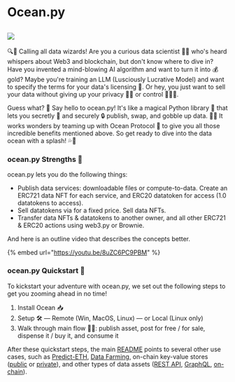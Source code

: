 # Ocean.py

## ![](https://github.com/oceanprotocol/art/blob/main/splashes/ocean\_py.png?raw=true)



🔍🤔 Calling all data wizards! Are you a curious data scientist 🧙‍♀️ who's heard whispers about Web3 and blockchain, but don't know where to dive in? Have you invented a mind-blowing AI algorithm and want to turn it into 💰 gold? Maybe you're training an LLM (Lusciously Lucrative Model) and want to specify the terms for your data's licensing 📜. Or hey, you just want to sell your data without giving up your privacy 🕵️‍♂️ or control 🚫🙅‍♂️.

Guess what? 🎉 Say hello to ocean.py! It's like a magical Python library 🐍 that lets you secretly 🤫 and securely 🔒 publish, swap, and gobble up data. 🐙💦 It works wonders by teaming up with Ocean Protocol 🌊 to give you all those incredible benefits mentioned above. So get ready to dive into the data ocean with a splash! 💦🌊



### ocean.py Strengths 💪

ocean.py lets you do the following things:

* Publish data services: downloadable files or compute-to-data. Create an ERC721 data NFT for each service, and ERC20 datatoken for access (1.0 datatokens to access).
* Sell datatokens via for a fixed price. Sell data NFTs.
* Transfer data NFTs & datatokens to another owner, and all other ERC721 & ERC20 actions using web3.py or Brownie.

And here is an outline video that describes the concepts better.

{% embed url="https://youtu.be/8uZC6PC9PBM" %}



### ocean.py Quickstart 🚀

To kickstart your adventure with ocean.py, we set out the following steps to get you zooming ahead in no time!

1. Install Ocean 📥
2. Setup 🛠️ — Remote (Win, MacOS, Linux) — or Local (Linux only)
3. Walk through main flow 🚶‍♂️: publish asset, post for free / for sale, dispense it / buy it, and consume it

After these quickstart steps, the main [README](https://github.com/oceanprotocol/ocean.py/blob/main/README.md) points to several other use cases, such as [Predict-ETH](https://github.com/oceanprotocol/predict-eth), [Data Farming](https://github.com/oceanprotocol/ocean.py/blob/main/READMEs/df.md), on-chain key-value stores ([public](https://github.com/oceanprotocol/ocean.py/blob/main/READMEs/key-value-public.md) or [private](https://github.com/oceanprotocol/ocean.py/blob/main/READMEs/key-value-private.md)), and other types of data assets ([REST API](https://github.com/oceanprotocol/ocean.py/blob/main/READMEs/publish-flow-restapi.md), [GraphQL](https://github.com/oceanprotocol/ocean.py/blob/main/READMEs/publish-flow-graphql.md), [on-chain](https://github.com/oceanprotocol/ocean.py/blob/main/READMEs/publish-flow-onchain.md)).
